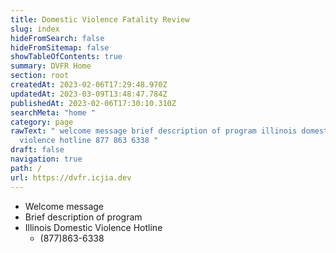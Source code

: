 ```yaml
---
title: Domestic Violence Fatality Review
slug: index
hideFromSearch: false
hideFromSitemap: false
showTableOfContents: true
summary: DVFR Home
section: root
createdAt: 2023-02-06T17:29:48.970Z
updatedAt: 2023-03-09T13:48:47.784Z
publishedAt: 2023-02-06T17:30:10.310Z
searchMeta: "home "
category: page
rawText: " welcome message brief description of program illinois domestic
  violence hotline 877 863 6338 "
draft: false
navigation: true
path: /
url: https://dvfr.icjia.dev
---
```


- Welcome message
- Brief description of program
- Illinois Domestic Violence Hotline
  - (877)863-6338
